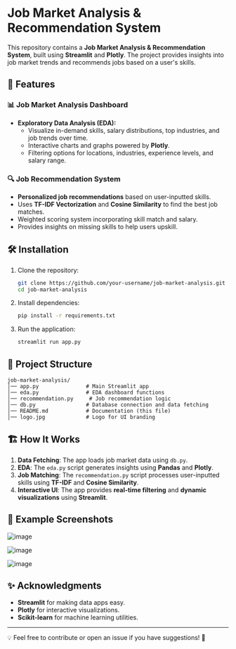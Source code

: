 # Job Market Analysis & Recommendation System

This repository contains a **Job Market Analysis & Recommendation System**, built using **Streamlit** and **Plotly**. The project provides insights into job market trends and recommends jobs based on a user's skills.

## 🚀 Features

### 📊 Job Market Analysis Dashboard
- **Exploratory Data Analysis (EDA):**
  - Visualize in-demand skills, salary distributions, top industries, and job trends over time.
  - Interactive charts and graphs powered by **Plotly**.
  - Filtering options for locations, industries, experience levels, and salary range.
  
### 🔍 Job Recommendation System
- **Personalized job recommendations** based on user-inputted skills.
- Uses **TF-IDF Vectorization** and **Cosine Similarity** to find the best job matches.
- Weighted scoring system incorporating skill match and salary.
- Provides insights on missing skills to help users upskill.

## 🛠️ Installation

1. Clone the repository:
   ```bash
   git clone https://github.com/your-username/job-market-analysis.git
   cd job-market-analysis
   ```

2. Install dependencies:
   ```bash
   pip install -r requirements.txt
   ```

3. Run the application:
   ```bash
   streamlit run app.py
   ```

## 📂 Project Structure
```
job-market-analysis/
│── app.py               # Main Streamlit app
│── eda.py               # EDA dashboard functions
│── recommendation.py     # Job recommendation logic
│── db.py                # Database connection and data fetching
│── README.md            # Documentation (this file)
│── logo.jpg             # Logo for UI branding
```

## 🏗️ How It Works
1. **Data Fetching**: The app loads job market data using `db.py`.
2. **EDA**: The `eda.py` script generates insights using **Pandas** and **Plotly**.
3. **Job Matching**: The `recommendation.py` script processes user-inputted skills using **TF-IDF** and **Cosine Similarity**.
4. **Interactive UI**: The app provides **real-time filtering** and **dynamic visualizations** using **Streamlit**.

## 📌 Example Screenshots

![image](https://github.com/user-attachments/assets/d9090890-1e40-4935-a7ee-1e4487b773d8)

![image](https://github.com/user-attachments/assets/d01f55c5-ed55-4517-991c-7024031178c1)

![image](https://github.com/user-attachments/assets/b3618cd6-4c86-46d8-84ed-40379f266dbc)




## ✨ Acknowledgments
- **Streamlit** for making data apps easy.
- **Plotly** for interactive visualizations.
- **Scikit-learn** for machine learning utilities.

---
💡 Feel free to contribute or open an issue if you have suggestions! 🚀


